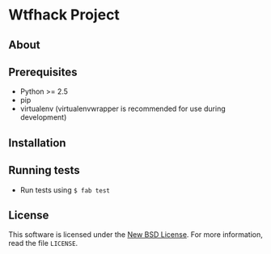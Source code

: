 
# Wtfhack Project #

## About ##

## Prerequisites ##

- Python >= 2.5
- pip
- virtualenv (virtualenvwrapper is recommended for use during development)

## Installation ##


## Running tests ##
- Run tests using `$ fab test`


License
-------
This software is licensed under the [New BSD License][BSD]. For more
information, read the file ``LICENSE``.

[BSD]: http://opensource.org/licenses/BSD-3-Clause
